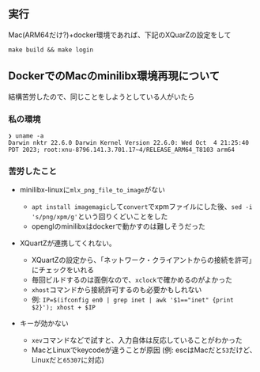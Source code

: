 ## 実行
Mac(ARM64だけ?)+docker環境であれば、下記のXQuarZの設定をして
```
make build && make login
```

## DockerでのMacのminilibx環境再現について
結構苦労したので、同じことをしようとしている人がいたら

### 私の環境
```
❯ uname -a
Darwin nktr 22.6.0 Darwin Kernel Version 22.6.0: Wed Oct  4 21:25:40 PDT 2023; root:xnu-8796.141.3.701.17~4/RELEASE_ARM64_T8103 arm64
```

### 苦労したこと
- minilibx-linuxに`mlx_png_file_to_image`がない
  - `apt install imagemagic`して`convert`でxpmファイルにした後、`sed -i 's/png/xpm/g'`という回りくどいことをした
  - openglのminilibxはdockerで動かすのは難しそうだった

- XQuartZが連携してくれない。
  - XQuartZの設定から、「ネットワーク・クライアントからの接続を許可」にチェックをいれる
  - 毎回ビルドするのは面倒なので、`xclock`で確かめるのがよかった
  - `xhost`コマンドから接続許可するのも必要かもしれない
  - 例: `IP=$(ifconfig en0 | grep inet | awk '$1=="inet" {print $2}'); xhost + $IP`

- キーが効かない
  - `xev`コマンドなどで試すと、入力自体は反応していることがわかった
  - MacとLinuxでkeycodeが違うことが原因 (例: escはMacだと`53`だけど、Linuxだと`65307`に対応)
